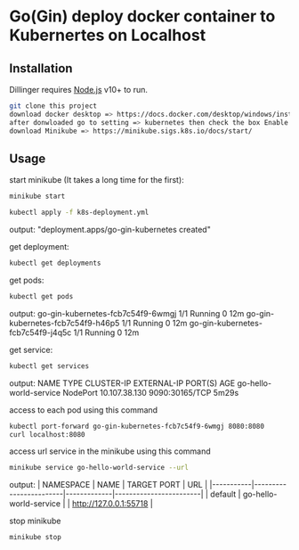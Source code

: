# Go(Gin) deploy docker container to Kubernertes on Localhost
## Installation

Dillinger requires [Node.js](https://nodejs.org/) v10+ to run.

```sh
git clone this project
download docker desktop => https://docs.docker.com/desktop/windows/install/ 
after donwloaded go to setting => kubernetes then check the box Enable Kubernetes
download Minikube => https://minikube.sigs.k8s.io/docs/start/
```




## Usage

start minikube (It takes a long time for the first):
```sh
minikube start
```
```sh
kubectl apply -f k8s-deployment.yml
```
output: "deployment.apps/go-gin-kubernetes created"

get deployment:

```sh
kubectl get deployments
```
get pods:

```sh
kubectl get pods
```
output:
go-gin-kubernetes-fcb7c54f9-6wmgj   1/1     Running   0          12m
go-gin-kubernetes-fcb7c54f9-h46p5   1/1     Running   0          12m
go-gin-kubernetes-fcb7c54f9-j4q5c   1/1     Running   0          12m

get service:
```sh
kubectl get services
```
output:
NAME                     TYPE        CLUSTER-IP      EXTERNAL-IP   PORT(S)          AGE
go-hello-world-service   NodePort    10.107.38.130   <none>        9090:30165/TCP   5m29s


access to each pod using this command
```sh
kubectl port-forward go-gin-kubernetes-fcb7c54f9-6wmgj 8080:8080
curl localhost:8080
```
access url service in the minikube using this command
```sh
minikube service go-hello-world-service --url
```
output:
| NAMESPACE |          NAME          | TARGET PORT |          URL           |
|-----------|------------------------|-------------|------------------------|
| default   | go-hello-world-service |             | http://127.0.0.1:55718 |

stop minikube
```sh
minikube stop
```

